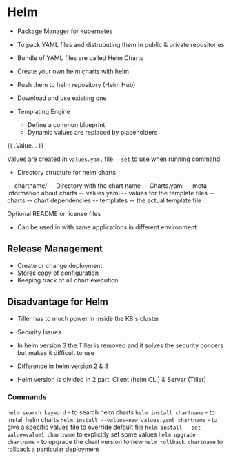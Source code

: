 # Helm

- Package Manager for kubernetes
- To pack YAML files and distrubuting them in public & private repositories
- Bundle of YAML files are called Helm Charts
- Create your own helm charts with helm
- Push them to helm repository (Helm Hub) 
- Download and use existing one

- Templating Engine
    - Define a common blueprint
    - Dynamic values are replaced by placeholders

{{ .Value... }}

Values are created in ``values.yaml`` file
``--set`` to use when running command

- Directory structure for helm charts

-- chartname/  -- Directory with the chart name
    -- Charts.yaml -- meta information about charts
    -- values.yaml -- values for the template files
    -- charts -- chart dependencies
    -- templates -- the actual template file

Optional README or license files

- Can be used in with same applications in different environment

## Release Management 
- Create or change deployment
- Stores copy of configuration
- Keeping track of all chart execution

## Disadvantage for Helm
- Tiller has to much power in inside the K8's cluster
- Security Issues
- In helm version 3 the Tiller is removed and it solves the security concers but makes it difficult to use


- Difference in helm version 2 & 3
- Helm version is divided in 2 part: Client (helm CLI)  &  Server (Tiller)


### Commands
``helm search keyword``  - to search helm charts
``helm install chartname`` - to install helm charts
``helm install --values=new_values.yaml chartname`` - to give a specific values file to override default file
``helm install --set value=value1 chartname`` to explicitly set some values
``helm upgrade chartname`` - to upgrade the chart version to new
``helm rollback chartname`` to rollback a particular deployment
